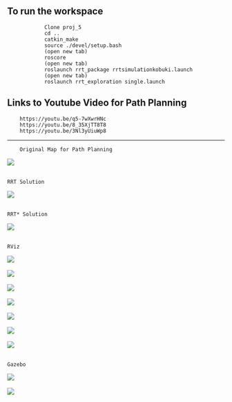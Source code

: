 To run the workspace
----

                Clone proj_5
                cd ..
                catkin_make
                source ./devel/setup.bash
                (open new tab)
                roscore
                (open new tab)
                roslaunch rrt_package rrtsimulationkobuki.launch 
                (open new tab)
                roslaunch rrt_exploration single.launch 

Links to Youtube Video for Path Planning
---
        https://youtu.be/q5-7wXwrHNc
        https://youtu.be/8_35XjTT8T8
        https://youtu.be/3Nl3yUiuWp8
----

        Original Map for Path Planning
![](Images/original_map.png)<br/>
<br/>

    RRT Solution
![](Images/RRT.png)<br/>
<br/>

    RRT* Solution
![](Images/rrt_star.png)<br/>
<br/>

    RViz 
![](Images/kobuki_rviz.png)<br/>
<br/>
![](Images/kobuki_rviz_3.png)<br/>
<br/>
![](Images/rviz_new_1.png)<br/>
<br/>
![](Images/rviz_new_2.png)<br/>
<br/>
![](Images/rviz_new_3.png)<br/>
<br/>
![](Images/rviz_new_4.png)<br/>
<br/>
![](Images/rviz_new_5.png)<br/>
<br/>

    Gazebo
![](Images/kobuki_world_gazebo2.png)<br/>
<br/>
![](Images/kobuki_world_gazebo.png)<br/>
<br/>
